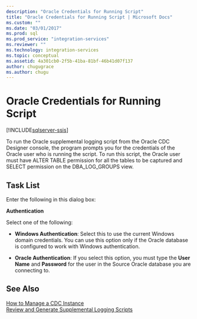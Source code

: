 ```yaml
---
description: "Oracle Credentials for Running Script"
title: "Oracle Credentials for Running Script | Microsoft Docs"
ms.custom: ""
ms.date: "03/01/2017"
ms.prod: sql
ms.prod_service: "integration-services"
ms.reviewer: ""
ms.technology: integration-services
ms.topic: conceptual
ms.assetid: 4a301cb0-2f5b-41ba-81bf-46b41d07f137
author: chugugrace
ms.author: chugu
---
```

# Oracle Credentials for Running Script

[!INCLUDE[sqlserver-ssis](../../includes/applies-to-version/sqlserver-ssis.md)]


  To run the Oracle supplemental logging script from the Oracle CDC Designer console, the program prompts you for the credentials of the Oracle user who is running the script. To run this script, the Oracle user must have ALTER TABLE permission for all the tables to be captured and SELECT permission on the DBA_LOG_GROUPS view.  
  
## Task List  
 Enter the following in this dialog box:  
  
 **Authentication**  
  
 Select one of the following:  
  
-   **Windows Authentication**: Select this to use the current Windows domain credentials. You can use this option only if the Oracle database is configured to work with Windows authentication.  
  
-   **Oracle Authentication**: If you select this option, you must type the **User Name** and **Password** for the user in the Source Oracle database you are connecting to.  
  
## See Also  
 [How to Manage a CDC Instance](../../integration-services/change-data-capture/how-to-manage-a-cdc-instance.md)   
 [Review and Generate Supplemental Logging Scripts](../../integration-services/change-data-capture/review-and-generate-supplemental-logging-scripts.md)  
  
  
